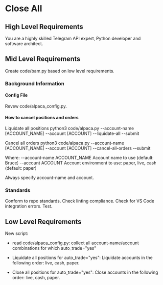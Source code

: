 # Close All

## High Level Requirements

You are a highly skilled Telegram API expert, Python developer and software architect.

## Mid Level Requirements

Create code/bam.py based on low level requirements.

### Background Information

#### Config File

Revew code/alpaca_config.py.

#### How to cancel positions and orders

Liquidate all positions
python3 code/alpaca.py --account-name [ACCOUNT_NAME] --account [ACCOUNT] --liquidate-all --submit

Cancel all orders
python3 code/alpaca.py --account-name [ACCOUNT_NAME] --account [ACCOUNT] --cancel-all-orders --submit

Where:
  --account-name ACCOUNT_NAME
                        Account name to use (default: Bruce)
  --account ACCOUNT     Account environment to use: paper, live, cash (default: paper)

Always specify account-name and account.

### Standards
Conform to repo standards.
Check linting compliance.
Check for VS Code integration errors.
Test.

## Low Level Requirements

New script:
- read code/alpaca_config.py: collect all account-name/account combinations for which auto_trade="yes"

- Liquidate all positions for auto_trade="yes": Liquidate accounts in the following order: live, cash, paper.

- Close all positions for auto_trade="yes": Close accounts in the following order: live, cash, paper.
